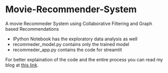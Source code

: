 # Movie-Recommender-System
A movie Recommeder System using Collaborative Filtering and Graph based Recommendations 
<p>
<ul>
<li>IPython Notebook has the exploratory data analysis as well</li>
<li>recommeder_model.py contains only the trained model</li>
<li>recommeder_app.py contains the code for streamlit</li>
</ul>

For better explaination of the code and the entire process you can read my blog at [this link](https://darshankanade.medium.com/build-a-collaborative-filtering-and-graph-based-movie-recommendation-system-using-streamlit-bda70a457789).
</p>
